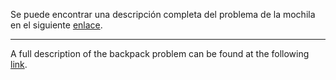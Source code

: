Se puede encontrar una descripción completa del problema de la mochila en el siguiente [enlace](https://es.wikipedia.org/wiki/Problema_de_la_mochila).

--- 

A full description of the backpack problem can be found at the following [link](https://en.wikipedia.org/wiki/Knapsack_problem).